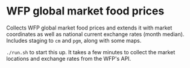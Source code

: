 # WFP global market food prices

Collects WFP global market food prices and extends it with market coordinates as well as national current exchange rates (month median). Includes staging to `cm` and `pgm`, along with some maps.

`./run.sh` to start this up. It takes a few minutes to collect the market locations and exchange rates from the WFP's API.
